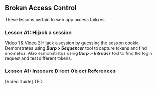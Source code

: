 ## Broken Access Control
These lessons pertain to web app access failures.
### Lesson A1: Hijack a session
[Video 1](https://www.youtube.com/watch?v=YO8rsCMVUyY) & [Video 2](https://www.youtube.com/watch?v=R5YPRhM5GyE)
Hijack a session by guessing the session cookie. Demonstrates using ***Burp > Sequencer*** tool to capture tokens and find anomalies. Also demonstrates using ***Burp > Intruder*** tool to find the login request and test different tokens.
### Lesson A1: Insecure Direct Object References
[Video Guide] TBD
